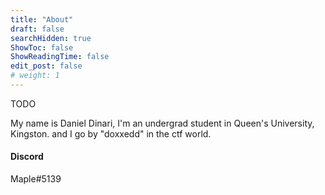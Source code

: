 ```yaml
---
title: "About"
draft: false
searchHidden: true
ShowToc: false
ShowReadingTime: false
edit_post: false
# weight: 1
---
```

TODO

My name is Daniel Dinari, I'm an undergrad student in Queen's University, Kingston. and I go by "doxxedd" in the ctf world.

#### Discord 
Maple#5139
